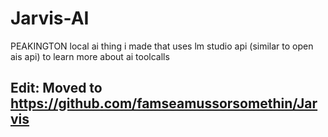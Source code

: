 # Jarvis-AI
PEAKINGTON local ai thing i made that uses lm studio api (similar to open ais api) to learn more about ai toolcalls
## Edit: Moved to https://github.com/famseamussorsomethin/Jarvis
